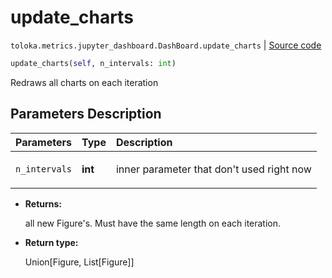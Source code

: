 # update_charts
`toloka.metrics.jupyter_dashboard.DashBoard.update_charts` | [Source code](https://github.com/Toloka/toloka-kit/blob/v1.2.0.post1/src/metrics/jupyter_dashboard.py#L302)

```python
update_charts(self, n_intervals: int)
```

Redraws all charts on each iteration

## Parameters Description

| Parameters | Type | Description |
| :----------| :----| :-----------|
`n_intervals`|**int**|<p>inner parameter that don&#x27;t used right now</p>

* **Returns:**

  all new Figure's.
Must have the same length on each iteration.

* **Return type:**

  Union\[Figure, List\[Figure\]\]
